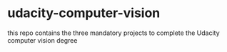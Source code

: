 # udacity-computer-vision
this repo contains the three mandatory projects to complete the Udacity computer vision degree
